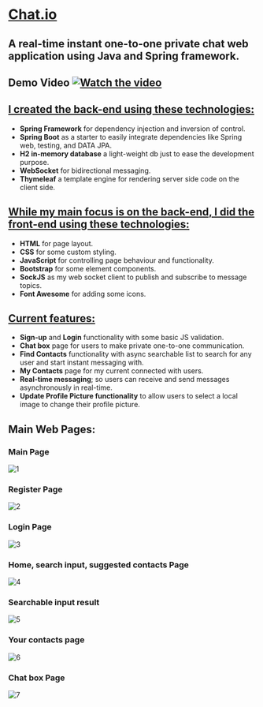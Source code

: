 # <u>Chat.io</u>
## A real-time instant one-to-one private chat web application using Java and Spring framework.
## Demo Video [![Watch the video](https://img.youtube.com/vi/gH92s4Llhvo/maxresdefault.jpg)](https://youtu.be/gH92s4Llhvo)



## <u>I created the back-end using these technologies:</u>
<ul>
<li><b>Spring Framework</b> for dependency injection and inversion of control.</li>
<li><b>Spring Boot</b> as a starter to easily integrate dependencies like Spring web, testing, and DATA JPA.</li>
<li><b>H2 in-memory database</b> a light-weight db just to ease the development purpose.</li>
<li><b>WebSocket</b> for bidirectional messaging.</li>
<li><b>Thymeleaf</b> a template engine for rendering server side code on the client side.</li>
</ul>

## <u>While my main focus is on the back-end, I did the front-end using these technologies:</u>
<ul>
<li><b>HTML</b> for page layout.</li>
<li><b>CSS</b> for some custom styling.</li>
<li><b>JavaScript</b> for controlling page behaviour and functionality.</li>
<li><b>Bootstrap</b> for some element components.</li>
<li><b>SockJS</b> as my web socket client to publish and subscribe to message topics.</li>
<li><b>Font Awesome</b> for adding some icons.</li>
</ul>

## <u>Current features:</u>
<ul>
<li><b>Sign-up</b> and <b>Login</b> functionality with some basic JS validation.</li>
<li><b>Chat box</b> page for users to make private one-to-one communication.</li>
<li><b>Find Contacts</b> functionality with async searchable list to search for any user and start instant messaging with.</li>
<li><b>My Contacts</b> page for my current connected with users.</li>
<li><b>Real-time messaging</b>; so users can receive and send messages asynchronously in real-time.</li>
<li><b>Update Profile Picture functionality</b> to allow users to select a local image to change their profile picture.</li>
</ul>

## Main Web Pages:

### Main Page

![1](https://github.com/Farid-Mnf/Chat.IO/assets/36532455/b7140bd6-1c97-402a-8819-846b4c634899)

### Register Page ###
![2](https://github.com/Farid-Mnf/Chat.IO/assets/36532455/68bb46cb-9329-4939-be46-e48fe4652df8)

### Login Page ###
![3](https://github.com/Farid-Mnf/Chat.IO/assets/36532455/abdb8e24-b361-444a-af2a-176c3d5db7ca)

### Home, search input, suggested contacts Page ###
![4](https://github.com/Farid-Mnf/Chat.IO/assets/36532455/0da56598-ebad-4a9a-95de-c1c215a44446)

### Searchable input result ###
![5](https://github.com/Farid-Mnf/Chat.IO/assets/36532455/e1be995a-7344-4e84-a5f9-a8dbe640e965)

### Your contacts page ###
![6](https://github.com/Farid-Mnf/Chat.IO/assets/36532455/1588f689-26d2-40ff-a6a4-b0bb1e934805)

### Chat box Page ###
![7](https://github.com/Farid-Mnf/Chat.IO/assets/36532455/2282566c-5815-4789-87ef-b7710ace36ee)
